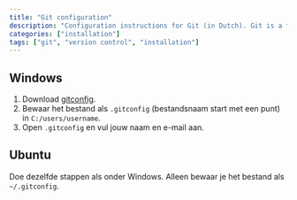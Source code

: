 ```yaml
---
title: "Git configuration"
description: "Configuration instructions for Git (in Dutch). Git is a free and open source distributed version control system designed to handle everything from small to very large projects with speed and efficiency."
categories: ["installation"]
tags: ["git", "version control", "installation"]
---
```


## Windows

1. Download [gitconfig](gitconfig).
1. Bewaar het bestand als `.gitconfig` (bestandsnaam start met een punt) in `C:/users/username`.
1. Open `.gitconfig` en vul jouw naam en e-mail aan.


## Ubuntu

Doe dezelfde stappen als onder Windows.
Alleen bewaar je het bestand als `~/.gitconfig`.
